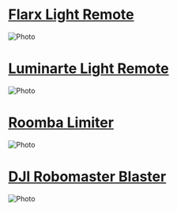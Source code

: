 # [Flarx Light Remote](https://github.com/GlUTEN-BASH/FlipIRDumpster/blob/main/FlarX.ir)
![Photo](https://img.fix-price.com/400x400/images/origin/origin/1b278fe39da9ec5ed70fa9a2b4dbdc64.jpg)
# [Luminarte Light Remote](https://github.com/GlUTEN-BASH/FlipIRDumpster/blob/main/Luminarte.ir)
![Photo](https://cdn.leroymerlin.ru/lmru/image/upload/v1656589136/b_white,c_pad,d_photoiscoming.png,f_auto,h_400,q_auto,w_400/lmcode/ORg5ePoQDkeW0DRVJPw02A/85243348_08.png)
# [Roomba Limiter](https://github.com/GlUTEN-BASH/FlipIRDumpster/blob/main/Roomba.ir)
![Photo](https://irobot-ibc.ru/files/products/4473043-1-600.600x600.jpg)
# [DJI Robomaster Blaster](https://github.com/GlUTEN-BASH/FlipIRDumpster/blob/main/Robomaster_Blaster.ir)
![Photo](https://www1.djicdn.com/cms/uploads/a0b52a60d4037f24d0028890b7915f18.jpg)
